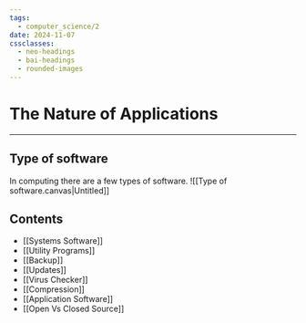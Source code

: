 ```yaml
---
tags:
  - computer_science/2
date: 2024-11-07
cssclasses:
  - neo-headings
  - bai-headings
  - rounded-images
---
```

# The Nature of Applications

***
## Type of software
In computing there are a few types of software.
![[Type of software.canvas|Untitled]]
## Contents
- [[Systems Software]]
- [[Utility Programs]]
- [[Backup]]
- [[Updates]]
- [[Virus Checker]]
- [[Compression]]
- [[Application Software]]
- [[Open Vs Closed Source]]